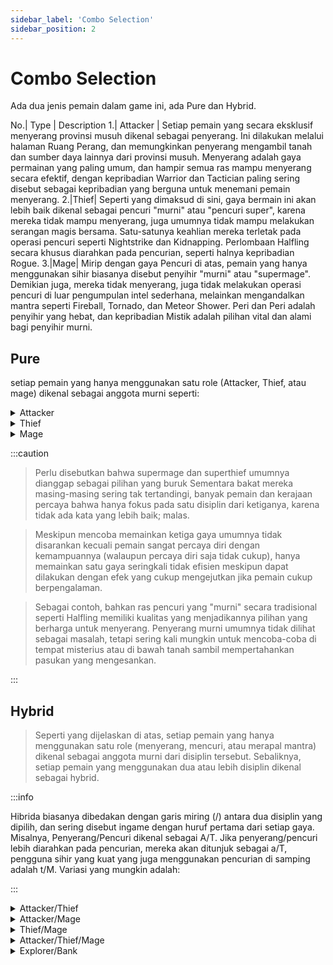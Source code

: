 ```yaml
---
sidebar_label: 'Combo Selection'
sidebar_position: 2
---
```


# Combo Selection

Ada dua jenis pemain dalam game ini, ada Pure dan Hybrid.

No.| Type | Description
1.| Attacker | Setiap pemain yang secara eksklusif menyerang provinsi musuh dikenal sebagai penyerang. Ini dilakukan melalui halaman Ruang Perang, dan memungkinkan penyerang mengambil tanah dan sumber daya lainnya dari provinsi musuh. Menyerang adalah gaya permainan yang paling umum, dan hampir semua ras mampu menyerang secara efektif, dengan kepribadian Warrior dan Tactician paling sering disebut sebagai kepribadian yang berguna untuk menemani pemain menyerang.
2.|Thief| Seperti yang dimaksud di sini, gaya bermain ini akan lebih baik dikenal sebagai pencuri "murni" atau "pencuri super", karena mereka tidak mampu menyerang, juga umumnya tidak mampu melakukan serangan magis bersama. Satu-satunya keahlian mereka terletak pada operasi pencuri seperti Nightstrike dan Kidnapping. Perlombaan Halfling secara khusus diarahkan pada pencurian, seperti halnya kepribadian Rogue.
3.|Mage| Mirip dengan gaya Pencuri di atas, pemain yang hanya menggunakan sihir biasanya disebut penyihir "murni" atau "supermage". Demikian juga, mereka tidak menyerang, juga tidak melakukan operasi pencuri di luar pengumpulan intel sederhana, melainkan mengandalkan mantra seperti Fireball, Tornado, dan Meteor Shower. Peri dan Peri adalah penyihir yang hebat, dan kepribadian Mistik adalah pilihan vital dan alami bagi penyihir murni.

## Pure
setiap pemain yang hanya menggunakan satu role (Attacker, Thief, atau mage) dikenal sebagai anggota murni seperti: 



<details>
  <summary>Attacker</summary>
  <div>
<div>
Setiap pemain yang secara eksklusif menyerang provinsi musuh dikenal sebagai penyerang. Ini dilakukan melalui halaman Ruang Perang, dan memungkinkan penyerang mengambil tanah dan sumber daya lainnya dari provinsi musuh. Menyerang adalah gaya permainan yang paling umum, dan hampir semua ras mampu menyerang secara efektif, dengan kepribadian Warrior dan Tactician paling sering disebut sebagai kepribadian yang berguna untuk menemani pemain menyerang.
</div>
</div>
    <br/>
    </details>

<details>
  <summary>Thief</summary>
  <div>
<div>
Seperti yang dimaksud di sini, gaya bermain ini akan lebih baik dikenal sebagai pencuri "murni" atau "pencuri super", karena mereka tidak mampu menyerang, juga umumnya tidak mampu melakukan serangan magis bersama. Satu-satunya keahlian mereka terletak pada operasi pencuri seperti Nightstrike dan Kidnapping. Perlombaan Halfling secara khusus diarahkan pada pencurian, seperti halnya kepribadian Rogue.
</div>
</div>
    <br/>
    </details>

<details>
  <summary>Mage</summary>
  <div>
<div>
Mirip dengan gaya Pencuri di atas, pemain yang hanya menggunakan sihir biasanya disebut penyihir "murni" atau "supermage". Demikian juga, mereka tidak menyerang, juga tidak melakukan operasi pencuri di luar pengumpulan intel sederhana, melainkan mengandalkan mantra seperti Fireball, Tornado, dan Meteor Shower. Peri dan Peri adalah penyihir yang hebat, dan kepribadian Mistik adalah pilihan vital dan alami bagi penyihir murni.
</div>
</div>
    <br/>
    </details>

:::caution

> Perlu disebutkan bahwa supermage dan superthief umumnya dianggap sebagai pilihan yang buruk Sementara bakat mereka masing-masing sering tak tertandingi, banyak pemain dan kerajaan percaya bahwa hanya fokus pada satu disiplin dari ketiganya, karena tidak ada kata yang lebih baik; malas. 
 
> Meskipun mencoba memainkan ketiga gaya umumnya tidak disarankan kecuali pemain sangat percaya diri dengan kemampuannya (walaupun percaya diri saja tidak cukup), hanya memainkan satu gaya seringkali tidak efisien meskipun dapat dilakukan dengan efek yang cukup mengejutkan jika pemain cukup berpengalaman. 
 
> Sebagai contoh, bahkan ras pencuri yang "murni" secara tradisional seperti Halfling memiliki kualitas yang menjadikannya pilihan yang berharga untuk menyerang. Penyerang murni umumnya tidak dilihat sebagai masalah, tetapi sering kali mungkin untuk mencoba-coba di tempat misterius atau di bawah tanah sambil mempertahankan pasukan yang mengesankan.
    
:::


## Hybrid

>Seperti yang dijelaskan di atas, setiap pemain yang hanya menggunakan satu role (menyerang, mencuri, atau merapal mantra) dikenal sebagai anggota murni dari disiplin tersebut. Sebaliknya, setiap pemain yang menggunakan dua atau lebih disiplin dikenal sebagai hybrid. 

:::info

Hibrida biasanya dibedakan dengan garis miring (/) antara dua disiplin yang dipilih, dan sering disebut ingame dengan huruf pertama dari setiap gaya. Misalnya, Penyerang/Pencuri dikenal sebagai A/T. Jika penyerang/pencuri lebih diarahkan pada pencurian, mereka akan ditunjuk sebagai a/T, pengguna sihir yang kuat yang juga menggunakan pencurian di samping adalah t/M. Variasi yang mungkin adalah:

:::

<details>
  <summary>Attacker/Thief</summary>
  <div>
<div>
Seperti yang diharapkan, penyerang/pencuri menyerang tanah dan menggunakan pencuri mereka untuk mencuri, menculik, atau membunuh sumber daya musuh, petani, dan pasukan (masing-masing). Halflings dan Manusia menjadi penyerang / pencuri yang sangat baik, sedangkan Dwarf menjadi yang buruk, dan hampir semua bar kepribadian Mystic direkomendasikan. Rogue, sekali lagi, sangat berguna.
</div>
</div>
    <br/>
    </details>

<details>
  <summary>Attacker/Mage</summary>
  <div>
<div>
Menggunakan pasukan dan sihir, penyerang/penyihir sering dikerahkan melawan ekonomi musuh dan juga tanah mereka. Elf membuat A/Ms yang luar biasa. Mystic bukanlah persyaratan untuk menjadi A/M yang berguna, tetapi tanpanya banyak yang berjuang untuk membangun jumlah penyihir yang diperlukan untuk menjadi penyihir yang efektif dan oleh karena itu membutuhkan lebih banyak waktu untuk bersiap-siap.
</div>
</div>
    <br/>
    </details>

<details>
  <summary>Thief/Mage</summary>
  <div>
<div>
Pencuri/Penyihir (T/M) agak jelas memanfaatkan operasi dan mantra pencuri. Mereka jarang mengirimkan pasukan (seringkali tidak memiliki serangan yang berguna), alih-alih berfokus pada melumpuhkan provinsi musuh dengan mantra. Biasanya ini dilakukan melalui Serangan Malam yang ekstensif, Hujan Meteor, Bola api, dan serangan lain dari beberapa pemain ke satu provinsi musuh. Setelah target mereka cukup lunak, penyerang masuk untuk mengambil acre. Halflings dan Faeries membuat T/M yang kuat.
</div>
</div>
    <br/>
    </details>

<details>
  <summary>Attacker/Thief/Mage</summary>
  <div>
<div>
Jarang terlihat, A/T/M adalah upaya yang menantang untuk memainkan ketiga disiplin sekaligus (kebanyakan yang mencobanya gagal... sebagian besar lebih dari 99%). Karena keterbatasan ruang dan pendapatan, saat ini sangat sulit untuk bermain sebagai A/T/M, tetapi bisa dilakukan. Di risiko pemain sendiri. Penulis sama sekali tidak cukup terampil untuk menebak apa pilihan "terbaik" untuk gaya bermain ini. Jika Anda baru di Utopia, sangat disarankan agar Anda **jangan** mencoba bermain seperti ini.
</div>
</div>
    <br/>
    </details>

<details>
  <summary>Explorer/Bank</summary>
  <div>
<div>
Biasanya hanya diupayakan oleh kerajaan-kerajaan teratas, sebuah bank adalah provinsi yang sangat besar yang sejak dini dibuat untuk tumbuh menjadi ukuran yang sangat besar dengan bantuan kerajaan lainnya. Dia kemudian melakukan banyak tugas berguna, seperti membayar dan membunuh naga dan membantu pertumbuhan provinsi yang lebih kecil di kerajaan. Manusia membuat bank yang sangat baik, seperti halnya Dwarf, berguna dikombinasikan dengan kepribadian Sage atau Merchant.
<br/>
Seorang penjelajah terkait tetapi berbeda. Sementara bank adalah upaya seluruh kerajaan, penjelajah biasanya melibatkan satu pemain yang tumbuh secara eksklusif untuk keuntungannya sendiri, seringkali merugikan rekan kerajaan mereka. Penjelajah umumnya dianggap "tidak berguna" karena mereka tidak menyerang, melakukan operasi, atau merapalkan mantra. Penjelajah dianggap egois dan tidak diinginkan oleh sebagian besar kerajaan. Kurcaci adalah penjelajah yang luar biasa, tetapi ras apa pun dapat melakukannya, seperti kepribadian apa pun.
</div>
</div>
    <br/>
    </details>